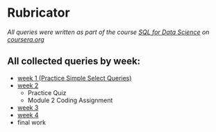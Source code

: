 # Rubricator

*All queries were written as part of the course [SQL for Data Science](https://www.coursera.org/learn/sql-for-data-science) on [coursera.org](https://www.coursera.org)*</br>

## All collected queries by week:

- [week 1 (Practice Simple Select Queries)](SQL_queries/WEEK_1.md)
- [week 2](SQL_queries/WEEK_2.md)
	- Practice Quiz
	- Module 2 Coding Assignment
- [week 3](SQL_queries/WEEK_3.md)
- [week 4](SQL_queries/WEEK_4.md)
- final work